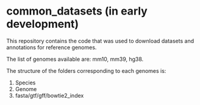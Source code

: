 # common_datasets (in early development)


This repository contains the code that was used to download datasets and annotations for reference genomes.

The list of genomes available are: mm10, mm39, hg38.

The structure of the folders corresponding to each genomes is:

1) Species
2) Genome
3) fasta/gtf/gff/bowtie2_index

